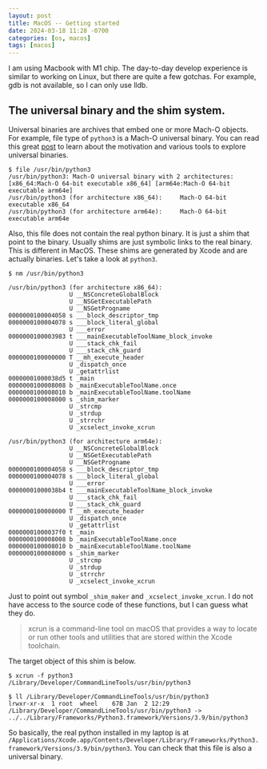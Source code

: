 ```yaml
---
layout: post
title: MacOS -- Getting started
date: 2024-03-18 11:28 -0700
categories: [os, macos]
tags: [macos]
---
```


I am using Macbook with M1 chip. The day-to-day develop experience is similar
to working on Linux, but there are quite a few gotchas. For example, gdb is not
available, so I can only use lldb.

## The universal binary and the shim system.

Universal binaries are archives that embed one or more Mach-O objects. For
example, file type of `python3` is a Mach-O universal binary. You can read this
great
[post](https://www.jviotti.com/2021/07/23/a-deep-dive-on-macos-universal-binaries.html)
to learn about the motivation and various tools to explore universal binaries.

```
$ file /usr/bin/python3
/usr/bin/python3: Mach-O universal binary with 2 architectures: [x86_64:Mach-O 64-bit executable x86_64] [arm64e:Mach-O 64-bit executable arm64e]
/usr/bin/python3 (for architecture x86_64):     Mach-O 64-bit executable x86_64
/usr/bin/python3 (for architecture arm64e):     Mach-O 64-bit executable arm64e
```

Also, this file does not contain the real python binary. It is just a shim that
point to the binary. Usually shims are just symbolic links to the real binary.
This is different in MacOS. These shims are generated by Xcode and are actually
binaries. Let's take a look at `python3`.

```
$ nm /usr/bin/python3

/usr/bin/python3 (for architecture x86_64):
                 U __NSConcreteGlobalBlock
                 U __NSGetExecutablePath
                 U __NSGetProgname
0000000100004058 s ___block_descriptor_tmp
0000000100004078 s ___block_literal_global
                 U ___error
0000000100003983 t ___mainExecutableToolName_block_invoke
                 U ___stack_chk_fail
                 U ___stack_chk_guard
0000000100000000 T __mh_execute_header
                 U _dispatch_once
                 U _getattrlist
00000001000038d5 t _main
0000000100008008 b _mainExecutableToolName.once
0000000100008010 b _mainExecutableToolName.toolName
0000000100008000 s _shim_marker
                 U _strcmp
                 U _strdup
                 U _strrchr
                 U _xcselect_invoke_xcrun

/usr/bin/python3 (for architecture arm64e):
                 U __NSConcreteGlobalBlock
                 U __NSGetExecutablePath
                 U __NSGetProgname
0000000100004058 s ___block_descriptor_tmp
0000000100004078 s ___block_literal_global
                 U ___error
00000001000038b4 t ___mainExecutableToolName_block_invoke
                 U ___stack_chk_fail
                 U ___stack_chk_guard
0000000100000000 T __mh_execute_header
                 U _dispatch_once
                 U _getattrlist
00000001000037f0 t _main
0000000100008008 b _mainExecutableToolName.once
0000000100008010 b _mainExecutableToolName.toolName
0000000100008000 s _shim_marker
                 U _strcmp
                 U _strdup
                 U _strrchr
                 U _xcselect_invoke_xcrun
```

Just to point out symbol `_shim_maker` and `_xcselect_invoke_xcrun`. I do not
have access to the source code of these functions, but I can guess what they
do.

> xcrun is a command-line tool on macOS that provides a way to locate or run
> other tools and utilities that are stored within the Xcode toolchain.

The target object of this shim is below.

```
$ xcrun -f python3
/Library/Developer/CommandLineTools/usr/bin/python3

$ ll /Library/Developer/CommandLineTools/usr/bin/python3
lrwxr-xr-x  1 root  wheel    67B Jan  2 12:29 /Library/Developer/CommandLineTools/usr/bin/python3 -> ../../Library/Frameworks/Python3.framework/Versions/3.9/bin/python3
```

So basically, the real python installed in my laptop is at
`/Applications/Xcode.app/Contents/Developer/Library/Frameworks/Python3.framework/Versions/3.9/bin/python3`.
You can check that this file is also a universal binary.
